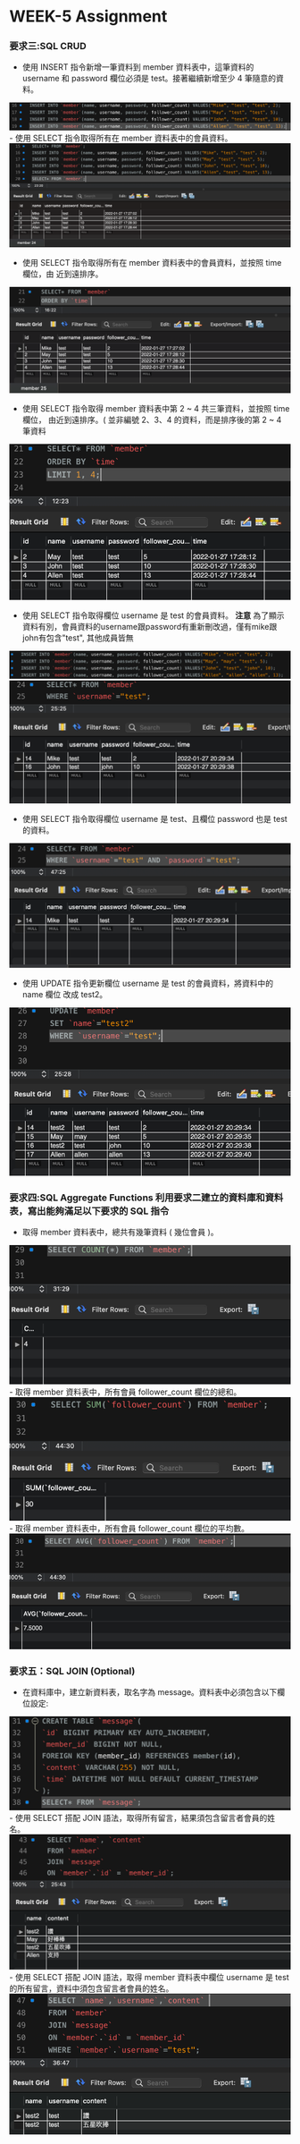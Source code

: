 <!DOCTYPE html>
<html lang="zh-Hant">
<head>
    <meta charset="UTF-8">
</head>

# WEEK-5 Assignment

### **要求三:SQL CRUD**

- 使用 INSERT 指令新增一筆資料到 member 資料表中，這筆資料的 username 和 password 欄位必須是 test。接著繼續新增至少 4 筆隨意的資料。
<img src="https://raw.githubusercontent.com/yin0110/wehelp-assignments/main/week-5/截圖%202022-01-27%20下午5.30.12.png">
- 使用 SELECT 指令取得所有在 member 資料表中的會員資料。
<img src="https://raw.githubusercontent.com/yin0110/wehelp-assignments/main/week-5/截圖%202022-01-27%20下午5.30.37.png">


- 使用 SELECT 指令取得所有在 member 資料表中的會員資料，並按照 time 欄位，由
近到遠排序。
<img src="https://raw.githubusercontent.com/yin0110/wehelp-assignments/main/week-5/截圖%202022-01-27%20下午6.07.26.png">

- 使用 SELECT 指令取得 member 資料表中第 2 ~ 4 共三筆資料，並按照 time 欄位，
由近到遠排序。( 並非編號 2、3、4 的資料，而是排序後的第 2 ~ 4 筆資料 
<img src="https://raw.githubusercontent.com/yin0110/wehelp-assignments/main/week-5/截圖%202022-01-27%20下午8.15.36.png">

- 使用 SELECT 指令取得欄位 username 是 test 的會員資料。
**注意** 為了顯示資料有別，會員資料的username跟password有重新刪改過，僅有mike跟john有包含"test", 其他成員皆無
<img src="https://raw.githubusercontent.com/yin0110/wehelp-assignments/main/week-5/截圖%202022-01-27%20下午11.08.47.png">
<img src="https://raw.githubusercontent.com/yin0110/wehelp-assignments/main/week-5/截圖%202022-01-27%20下午8.30.34.png">

- 使用 SELECT 指令取得欄位 username 是 test、且欄位 password 也是 test 的資料。
<img src="https://raw.githubusercontent.com/yin0110/wehelp-assignments/main/week-5/截圖%202022-01-27%20下午8.31.04.png">

- 使用 UPDATE 指令更新欄位 username 是 test 的會員資料，將資料中的 name 欄位
改成 test2。
<img src="https://raw.githubusercontent.com/yin0110/wehelp-assignments/main/week-5/截圖%202022-01-27%20下午8.34.55.png">

### **要求四:SQL Aggregate Functions 利用要求二建立的資料庫和資料表，寫出能夠滿足以下要求的 SQL 指令**
-  取得 member 資料表中，總共有幾筆資料 ( 幾位會員 )。
<img src="https://raw.githubusercontent.com/yin0110/wehelp-assignments/main/week-5/截圖%202022-01-27%20下午8.41.19.png">
-  取得 member 資料表中，所有會員 follower_count 欄位的總和。
<img src="https://raw.githubusercontent.com/yin0110/wehelp-assignments/main/week-5/截圖%202022-01-27%20下午8.43.50.png">
-  取得 member 資料表中，所有會員 follower_count 欄位的平均數。
<img src="https://raw.githubusercontent.com/yin0110/wehelp-assignments/main/week-5/截圖%202022-01-27%20下午8.44.24.png">

### **要求五：SQL JOIN (Optional)**
- 在資料庫中，建立新資料表，取名字為 message。資料表中必須包含以下欄位設定:
<img src="https://raw.githubusercontent.com/yin0110/wehelp-assignments/main/week-5/截圖%202022-01-27%20下午11.44.10.png">
- 使用 SELECT 搭配 JOIN 語法，取得所有留言，結果須包含留言者會員的姓名。
<img src="https://raw.githubusercontent.com/yin0110/wehelp-assignments/main/week-5/截圖%202022-01-27%20下午11.55.37.png">
- 使用 SELECT 搭配 JOIN 語法，取得 member 資料表中欄位 username 是 test 的所有留言，資料中須包含留言者會員的姓名。
<img src="https://raw.githubusercontent.com/yin0110/wehelp-assignments/main/week-5/截圖%202022-01-28%20上午11.34.52.png">
